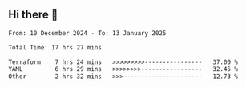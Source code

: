 ## Hi there 👋

<!-- TECHNOLOGIES:START -->
<!-- TECHNOLOGIES:END -->

<!--START_SECTION:waka-->

```txt
From: 10 December 2024 - To: 13 January 2025

Total Time: 17 hrs 27 mins

Terraform    7 hrs 24 mins   >>>>>>>>>----------------   37.00 %
YAML         6 hrs 29 mins   >>>>>>>>-----------------   32.45 %
Other        2 hrs 32 mins   >>>----------------------   12.73 %
```

<!--END_SECTION:waka-->


